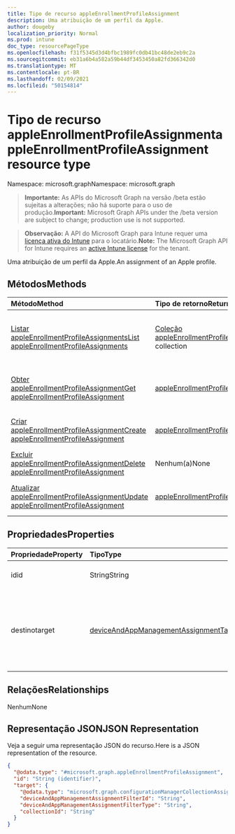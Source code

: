 ```yaml
---
title: Tipo de recurso appleEnrollmentProfileAssignment
description: Uma atribuição de um perfil da Apple.
author: dougeby
localization_priority: Normal
ms.prod: intune
doc_type: resourcePageType
ms.openlocfilehash: f31f5345d3d4bfbc1989fc0db41bc48de2eb9c2a
ms.sourcegitcommit: eb31a6b4a582a59b44df3453450a82fd366342d0
ms.translationtype: MT
ms.contentlocale: pt-BR
ms.lasthandoff: 02/09/2021
ms.locfileid: "50154814"
---
```

# <a name="appleenrollmentprofileassignment-resource-type"></a><span data-ttu-id="97e96-103">Tipo de recurso appleEnrollmentProfileAssignment</span><span class="sxs-lookup"><span data-stu-id="97e96-103">appleEnrollmentProfileAssignment resource type</span></span>

<span data-ttu-id="97e96-104">Namespace: microsoft.graph</span><span class="sxs-lookup"><span data-stu-id="97e96-104">Namespace: microsoft.graph</span></span>

> <span data-ttu-id="97e96-105">**Importante:** As APIs do Microsoft Graph na versão /beta estão sujeitas a alterações; não há suporte para o uso de produção.</span><span class="sxs-lookup"><span data-stu-id="97e96-105">**Important:** Microsoft Graph APIs under the /beta version are subject to change; production use is not supported.</span></span>

> <span data-ttu-id="97e96-106">**Observação:** A API do Microsoft Graph para Intune requer uma [licença ativa do Intune](https://go.microsoft.com/fwlink/?linkid=839381) para o locatário.</span><span class="sxs-lookup"><span data-stu-id="97e96-106">**Note:** The Microsoft Graph API for Intune requires an [active Intune license](https://go.microsoft.com/fwlink/?linkid=839381) for the tenant.</span></span>

<span data-ttu-id="97e96-107">Uma atribuição de um perfil da Apple.</span><span class="sxs-lookup"><span data-stu-id="97e96-107">An assignment of an Apple profile.</span></span>

## <a name="methods"></a><span data-ttu-id="97e96-108">Métodos</span><span class="sxs-lookup"><span data-stu-id="97e96-108">Methods</span></span>
|<span data-ttu-id="97e96-109">Método</span><span class="sxs-lookup"><span data-stu-id="97e96-109">Method</span></span>|<span data-ttu-id="97e96-110">Tipo de retorno</span><span class="sxs-lookup"><span data-stu-id="97e96-110">Return Type</span></span>|<span data-ttu-id="97e96-111">Descrição</span><span class="sxs-lookup"><span data-stu-id="97e96-111">Description</span></span>|
|:---|:---|:---|
|[<span data-ttu-id="97e96-112">Listar appleEnrollmentProfileAssignments</span><span class="sxs-lookup"><span data-stu-id="97e96-112">List appleEnrollmentProfileAssignments</span></span>](../api/intune-enrollment-appleenrollmentprofileassignment-list.md)|<span data-ttu-id="97e96-113">[Coleção appleEnrollmentProfileAssignment](../resources/intune-enrollment-appleenrollmentprofileassignment.md)</span><span class="sxs-lookup"><span data-stu-id="97e96-113">[appleEnrollmentProfileAssignment](../resources/intune-enrollment-appleenrollmentprofileassignment.md) collection</span></span>|<span data-ttu-id="97e96-114">Listar propriedades e relações dos [objetos appleEnrollmentProfileAssignment.](../resources/intune-enrollment-appleenrollmentprofileassignment.md)</span><span class="sxs-lookup"><span data-stu-id="97e96-114">List properties and relationships of the [appleEnrollmentProfileAssignment](../resources/intune-enrollment-appleenrollmentprofileassignment.md) objects.</span></span>|
|[<span data-ttu-id="97e96-115">Obter appleEnrollmentProfileAssignment</span><span class="sxs-lookup"><span data-stu-id="97e96-115">Get appleEnrollmentProfileAssignment</span></span>](../api/intune-enrollment-appleenrollmentprofileassignment-get.md)|[<span data-ttu-id="97e96-116">appleEnrollmentProfileAssignment</span><span class="sxs-lookup"><span data-stu-id="97e96-116">appleEnrollmentProfileAssignment</span></span>](../resources/intune-enrollment-appleenrollmentprofileassignment.md)|<span data-ttu-id="97e96-117">Leia as propriedades e as relações do [objeto appleEnrollmentProfileAssignment.](../resources/intune-enrollment-appleenrollmentprofileassignment.md)</span><span class="sxs-lookup"><span data-stu-id="97e96-117">Read properties and relationships of the [appleEnrollmentProfileAssignment](../resources/intune-enrollment-appleenrollmentprofileassignment.md) object.</span></span>|
|[<span data-ttu-id="97e96-118">Criar appleEnrollmentProfileAssignment</span><span class="sxs-lookup"><span data-stu-id="97e96-118">Create appleEnrollmentProfileAssignment</span></span>](../api/intune-enrollment-appleenrollmentprofileassignment-create.md)|[<span data-ttu-id="97e96-119">appleEnrollmentProfileAssignment</span><span class="sxs-lookup"><span data-stu-id="97e96-119">appleEnrollmentProfileAssignment</span></span>](../resources/intune-enrollment-appleenrollmentprofileassignment.md)|<span data-ttu-id="97e96-120">Crie um novo [objeto appleEnrollmentProfileAssignment.](../resources/intune-enrollment-appleenrollmentprofileassignment.md)</span><span class="sxs-lookup"><span data-stu-id="97e96-120">Create a new [appleEnrollmentProfileAssignment](../resources/intune-enrollment-appleenrollmentprofileassignment.md) object.</span></span>|
|[<span data-ttu-id="97e96-121">Excluir appleEnrollmentProfileAssignment</span><span class="sxs-lookup"><span data-stu-id="97e96-121">Delete appleEnrollmentProfileAssignment</span></span>](../api/intune-enrollment-appleenrollmentprofileassignment-delete.md)|<span data-ttu-id="97e96-122">Nenhum(a)</span><span class="sxs-lookup"><span data-stu-id="97e96-122">None</span></span>|<span data-ttu-id="97e96-123">Exclui [appleEnrollmentProfileAssignment](../resources/intune-enrollment-appleenrollmentprofileassignment.md).</span><span class="sxs-lookup"><span data-stu-id="97e96-123">Deletes a [appleEnrollmentProfileAssignment](../resources/intune-enrollment-appleenrollmentprofileassignment.md).</span></span>|
|[<span data-ttu-id="97e96-124">Atualizar appleEnrollmentProfileAssignment</span><span class="sxs-lookup"><span data-stu-id="97e96-124">Update appleEnrollmentProfileAssignment</span></span>](../api/intune-enrollment-appleenrollmentprofileassignment-update.md)|[<span data-ttu-id="97e96-125">appleEnrollmentProfileAssignment</span><span class="sxs-lookup"><span data-stu-id="97e96-125">appleEnrollmentProfileAssignment</span></span>](../resources/intune-enrollment-appleenrollmentprofileassignment.md)|<span data-ttu-id="97e96-126">Atualizar as propriedades de um [objeto appleEnrollmentProfileAssignment.](../resources/intune-enrollment-appleenrollmentprofileassignment.md)</span><span class="sxs-lookup"><span data-stu-id="97e96-126">Update the properties of a [appleEnrollmentProfileAssignment](../resources/intune-enrollment-appleenrollmentprofileassignment.md) object.</span></span>|

## <a name="properties"></a><span data-ttu-id="97e96-127">Propriedades</span><span class="sxs-lookup"><span data-stu-id="97e96-127">Properties</span></span>
|<span data-ttu-id="97e96-128">Propriedade</span><span class="sxs-lookup"><span data-stu-id="97e96-128">Property</span></span>|<span data-ttu-id="97e96-129">Tipo</span><span class="sxs-lookup"><span data-stu-id="97e96-129">Type</span></span>|<span data-ttu-id="97e96-130">Descrição</span><span class="sxs-lookup"><span data-stu-id="97e96-130">Description</span></span>|
|:---|:---|:---|
|<span data-ttu-id="97e96-131">id</span><span class="sxs-lookup"><span data-stu-id="97e96-131">id</span></span>|<span data-ttu-id="97e96-132">String</span><span class="sxs-lookup"><span data-stu-id="97e96-132">String</span></span>|<span data-ttu-id="97e96-133">A chave da atribuição.</span><span class="sxs-lookup"><span data-stu-id="97e96-133">The key of the assignment.</span></span>|
|<span data-ttu-id="97e96-134">destino</span><span class="sxs-lookup"><span data-stu-id="97e96-134">target</span></span>|[<span data-ttu-id="97e96-135">deviceAndAppManagementAssignmentTarget</span><span class="sxs-lookup"><span data-stu-id="97e96-135">deviceAndAppManagementAssignmentTarget</span></span>](../resources/intune-shared-deviceandappmanagementassignmenttarget.md)|<span data-ttu-id="97e96-136">O destino da atribuição para o perfil de implantação iniciado pelo usuário da Apple.</span><span class="sxs-lookup"><span data-stu-id="97e96-136">The assignment target for the Apple user initiated deployment profile.</span></span>|

## <a name="relationships"></a><span data-ttu-id="97e96-137">Relações</span><span class="sxs-lookup"><span data-stu-id="97e96-137">Relationships</span></span>
<span data-ttu-id="97e96-138">Nenhum</span><span class="sxs-lookup"><span data-stu-id="97e96-138">None</span></span>

## <a name="json-representation"></a><span data-ttu-id="97e96-139">Representação JSON</span><span class="sxs-lookup"><span data-stu-id="97e96-139">JSON Representation</span></span>
<span data-ttu-id="97e96-140">Veja a seguir uma representação JSON do recurso.</span><span class="sxs-lookup"><span data-stu-id="97e96-140">Here is a JSON representation of the resource.</span></span>
<!-- {
  "blockType": "resource",
  "keyProperty": "id",
  "@odata.type": "microsoft.graph.appleEnrollmentProfileAssignment"
}
-->
``` json
{
  "@odata.type": "#microsoft.graph.appleEnrollmentProfileAssignment",
  "id": "String (identifier)",
  "target": {
    "@odata.type": "microsoft.graph.configurationManagerCollectionAssignmentTarget",
    "deviceAndAppManagementAssignmentFilterId": "String",
    "deviceAndAppManagementAssignmentFilterType": "String",
    "collectionId": "String"
  }
}
```




